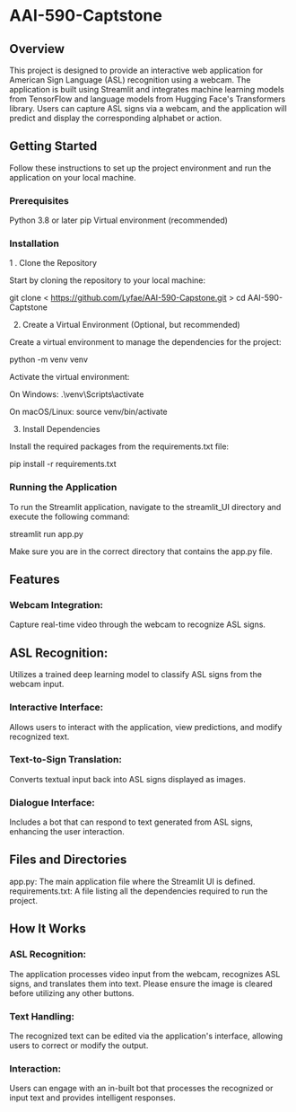 # AAI-590-Captstone

## Overview
This project is designed to provide an interactive web application for American Sign Language (ASL) recognition using a webcam. The application is built using Streamlit and integrates machine learning models from TensorFlow and language models from Hugging Face's Transformers library. Users can capture ASL signs via a webcam, and the application will predict and display the corresponding alphabet or action.

## Getting Started
Follow these instructions to set up the project environment and run the application on your local machine.


### Prerequisites
Python 3.8 or later
pip
Virtual environment (recommended)


### Installation
1 . Clone the Repository

Start by cloning the repository to your local machine:

git clone < https://github.com/Lyfae/AAI-590-Capstone.git >
cd AAI-590-Captstone


2. Create a Virtual Environment (Optional, but recommended)


Create a virtual environment to manage the dependencies for the project:

python -m venv venv

Activate the virtual environment:

On Windows:
.\venv\Scripts\activate

On macOS/Linux:
source venv/bin/activate

3. Install Dependencies 

Install the required packages from the requirements.txt file:

pip install -r requirements.txt

### Running the Application
To run the Streamlit application, navigate to the streamlit_UI directory and execute the following command:

streamlit run app.py

Make sure you are in the correct directory that contains the app.py file.


## Features

### Webcam Integration: 
Capture real-time video through the webcam to recognize ASL signs.
## ASL Recognition: 
Utilizes a trained deep learning model to classify ASL signs from the webcam input.
### Interactive Interface: 
Allows users to interact with the application, view predictions, and modify recognized text.
### Text-to-Sign Translation: 
Converts textual input back into ASL signs displayed as images.
### Dialogue Interface: 
Includes a bot that can respond to text generated from ASL signs, enhancing the user interaction.

## Files and Directories
app.py: The main application file where the Streamlit UI is defined.
requirements.txt: A file listing all the dependencies required to run the project.

## How It Works
### ASL Recognition: 
The application processes video input from the webcam, recognizes ASL signs, and translates them into text. Please ensure the image is cleared before utilizing any other buttons. 
### Text Handling: 
The recognized text can be edited via the application's interface, allowing users to correct or modify the output.
### Interaction: 
Users can engage with an in-built bot that processes the recognized or input text and provides intelligent responses.
